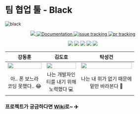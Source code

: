 # 팀 협업 툴 - Black
![black](https://user-images.githubusercontent.com/33643752/99354886-990a9d00-28ea-11eb-9f75-784658906994.png)

<p align="middle">
<!-- tag -->
  <a href="https://github.com/boostcamp-2020/Project12-B-Slack-Web/releases" target="_blank">
    <img src="https://img.shields.io/github/v/release/boostcamp-2020/Project12-B-Slack-Web">
  </a>
<!-- doc -->
  <a href="https://github.com/boostcamp-2020/Project12-B-Slack-Web/wiki" target="_blank">
    <img alt="Documentation" src="https://img.shields.io/badge/documentation-yes-brightgreen.svg" />
  </a>
<!-- issue -->
  <a href="https://github.com/boostcamp-2020/Project12-B-Slack-Web/issues">
    <img alt="issue tracking" src="https://img.shields.io/github/issues/boostcamp-2020/Project12-B-Slack-Web"/>
  </a>
<!-- pr -->
  <a href="https://github.com/boostcamp-2020/Project12-B-Slack-Web/pulls">
    <img alt="pr tracking" src="https://img.shields.io/github/issues-pr/boostcamp-2020/Project12-B-Slack-Web"/>
  </a>
</p>
<p align="middle">
<!-- tag -->
  <img src='https://img.shields.io/static/v1?label=Node&message=12.18.3&color=success'/>
  <img src='https://img.shields.io/static/v1?label=React&message=17.0.1&color=blue'/>
  <img src='https://img.shields.io/static/v1?label=Express&message=4.17.1&color=yellow'/>
  <img src='https://img.shields.io/static/v1?label=MySQL&message=5.7.0&color=lightgrey'/>
  <img src='https://img.shields.io/static/v1?label=Jest&message=26.6.1&color=important'/>
</p>

|                            강동훈                            |                            김도호                            |                            탁성건                            |
| :----------------------------------------------------------: | :----------------------------------------------------------: | :----------------------------------------------------------: |
| <img src="https://avatars0.githubusercontent.com/u/37091190?s=400&u=d358f361db0c43c0fccdcbd31de5ded89efe0169&v=4" width=100%> | <img src="https://avatars2.githubusercontent.com/u/33643752?s=460&u=a9a75e7c6922a23eb365b258a60499bbb9a9c655&v=4" width=100%> | <img src="https://avatars2.githubusercontent.com/u/59037261?s=460&u=7b7a0a2f151c1f49c5bc8068d4d6a5bf50c94c7b&v=4" width=100%> |
|           아.. 폰 보느라<br />코딩 못했다.. :joy:            |  나는 개발자인<br />티를 내기 위해<br />노력했다 :computer:  |  나는 내 위가 없기 때문에<br />밑만 바라본다 :see_no_evil:   |

### 프로젝트가 궁금하다면 [Wiki](https://github.com/boostcamp-2020/Project12-B-Slack-Web/wiki)로~ :airplane:

